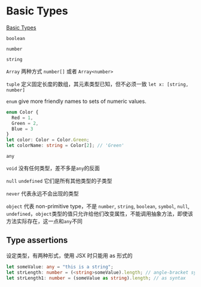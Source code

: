 # Basic Types

[Basic Types](http://www.typescriptlang.org/v2/docs/handbook/basic-types.html)

`boolean`

`number`

`string`

`Array` 两种方式 `number[]` 或者 `Array<number>`

`tuple` 定义固定长度的数组，其元素类型已知，但不必须一致 `let x: [string, number]`

`enum` give more friendly names to sets of numeric values.

```typescript
enum Color {
  Red = 1,
  Green = 2,
  Blue = 3
}
let color: Color = Color.Green;
let colorName: string = Color[2]; // 'Green'
```

`any`

`void` 没有任何类型，差不多是`any`的反面

`null` `undefined` 它们是所有其他类型的子类型

`never` 代表永远不会出现的类型

`object` 代表 non-primitive type，不是 `number`, `string`, `boolean`, `symbol`, `null`, `undefined`，`object`类型的值只允许给他们改变属性，不能调用抽象方法，即使该方法实际存在，这一点和`any`不同

## Type assertions

设定类型，有两种形式，使用 JSX 时只能用 as 形式的

```typescript
let someValue: any = "this is a string";
let strLength: number = (<string>someValue).length; // angle-bracket syntax
let strLength1: number = (someValue as string).length; // as syntax
```
